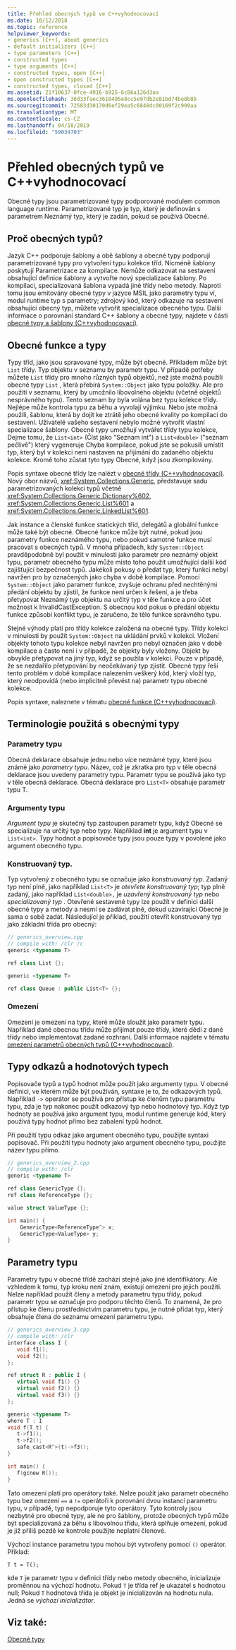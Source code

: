 ```yaml
---
title: Přehled obecných typů ve C++vyhodnocovací
ms.date: 10/12/2018
ms.topic: reference
helpviewer_keywords:
- generics [C++], about generics
- default initializers [C++]
- type parameters [C++]
- constructed types
- type arguments [C++]
- constructed types, open [C++]
- open constructed types [C++]
- constructed types, closed [C++]
ms.assetid: 21f10637-0fce-4916-b925-6c86a126d3aa
ms.openlocfilehash: 38d33faec3610495e8cc5e97db2e81bd74be8b8b
ms.sourcegitcommit: 72583d30170d6ef29ea5c6848dc00169f2c909aa
ms.translationtype: MT
ms.contentlocale: cs-CZ
ms.lasthandoff: 04/18/2019
ms.locfileid: "59034703"
---
```

# <a name="overview-of-generics-in-ccli"></a>Přehled obecných typů ve C++vyhodnocovací

Obecné typy jsou parametrizované typy podporované modulem common language runtime. Parametrizované typ je typ, který je definován s parametrem Neznámý typ, který je zadán, pokud se používá Obecné.

## <a name="why-generics"></a>Proč obecných typů?

Jazyk C++ podporuje šablony a obě šablony a obecné typy podporují parametrizované typy pro vytvoření typu kolekce tříd. Nicméně šablony poskytují Parametrizace za kompilace. Nemůže odkazovat na sestavení obsahující definice šablony a vytvořte nový specializace šablony. Po kompilaci, specializovaná šablona vypadá jiné třídy nebo metody. Naproti tomu jsou emitovány obecné typy v jazyce MSIL jako parametry typu ví, modul runtime typ s parametry; zdrojový kód, který odkazuje na sestavení obsahující obecný typ, můžete vytvořit specializace obecného typu. Další informace o porovnání standard C++ šablony a obecné typy, najdete v části [obecné typy a šablony (C++vyhodnocovací)](generics-and-templates-visual-cpp.md).

## <a name="generic-functions-and-types"></a>Obecné funkce a typy

Typy tříd, jako jsou spravované typy, může být obecné. Příkladem může být `List` třídy. Typ objektu v seznamu by parametr typu. V případě potřeby můžete `List` třídy pro mnoho různých typů objektů, než jste možná použili obecné typy `List` , která přebírá `System::Object` jako typu položky. Ale pro použití v seznamu, který by umožnilo libovolného objektu (včetně objektů nesprávného typu). Tento seznam by byla volána bez typu kolekce třídy. Nejlépe může kontrola typu za běhu a vyvolají výjimku. Nebo jste možná použili, šablonu, která by dojít ke ztrátě jeho obecné kvality po kompilaci do sestavení. Uživatelé vašeho sestavení nebylo možné vytvořit vlastní specializace šablony. Obecné typy umožňují vytvářet třídy typu kolekce, Dejme tomu, že `List<int>` (Číst jako "Seznam int") a `List<double>` ("seznam pečlivě") který vygeneruje Chyba kompilace, pokud jste se pokusili umístit typ, který byl v kolekci není nastaven na přijímání do zadaného objektu kolekce. Kromě toho zůstat tyto typy Obecné, když jsou zkompilovány.

Popis syntaxe obecné třídy lze nalézt v [obecné třídy (C++vyhodnocovací)](generic-classes-cpp-cli.md). Nový obor názvů, <xref:System.Collections.Generic>, představuje sadu parametrizovaných kolekci typů včetně <xref:System.Collections.Generic.Dictionary%602>, <xref:System.Collections.Generic.List%601> a <xref:System.Collections.Generic.LinkedList%601>.

Jak instance a členské funkce statických tříd, delegátů a globální funkce může také být obecné. Obecné funkce může být nutné, pokud jsou parametry funkce neznámého typu, nebo pokud samotné funkce musí pracovat s obecných typů. V mnoha případech, kdy `System::Object` pravděpodobně byl použit v minulosti jako parametr pro neznámý objekt typu, parametr obecného typu může místo toho použít umožňující další kód zajišťující bezpečnost typů. Jakékoli pokusy o předat typ, který funkci nebyl navržen pro by označených jako chyba v době kompilace. Pomocí `System::Object` jako parametr funkce, zvyšuje ochranu před nechtěnými předání objektu by zjistil, že funkce není určen k řešení, a je třeba přetypovat Neznámý typ objektu na určitý typ v těle funkce a pro účet možnost k InvalidCastException. S obecnou kód pokus o předání objektu funkce způsobí konflikt typu, je zaručeno, že tělo funkce správného typu.

Stejné výhody platí pro třídy kolekce založená na obecné typy. Třídy kolekcí v minulosti by použít `System::Object` na ukládání prvků v kolekci. Vložení objekty tohoto typu kolekce nebyl navržen pro nebyl označen jako v době kompilace a často není i v případě, že objekty byly vloženy. Objekt by obvykle přetypovat na jiný typ, když se použila v kolekci. Pouze v případě, že se nezdařilo přetypování by neočekávaný typ zjistit. Obecné typy řeší tento problém v době kompilace nalezením veškerý kód, který vloží typ, který neodpovídá (nebo implicitně převést na) parametr typu obecné kolekce.

Popis syntaxe, naleznete v tématu [obecné funkce (C++vyhodnocovací)](generic-functions-cpp-cli.md).

## <a name="terminology-used-with-generics"></a>Terminologie použitá s obecnými typy

### <a name="type-parameters"></a>Parametry typu

Obecná deklarace obsahuje jednu nebo více neznámé typy, které jsou známé jako *parametry typu*. Název, což je zkratka pro typ v těle obecná deklarace jsou uvedeny parametry typu. Parametr typu se používá jako typ v těle obecná deklarace. Obecná deklarace pro `List<T>` obsahuje parametr typu T.

### <a name="type-arguments"></a>Argumenty typu

*Argument typu* je skutečný typ zastoupen parametr typu, když Obecné se specializuje na určitý typ nebo typy. Například **int** je argument typu v `List<int>`. Typy hodnot a popisovače typy jsou pouze typy v povolené jako argument obecného typu.

### <a name="constructed-type"></a>Konstruovaný typ.

Typ vytvořený z obecného typu se označuje jako *konstruovaný typ*. Zadaný typ není plně, jako například `List<T>` je *otevřete konstruovaný typ*; typ plně zadaný, jako například `List<double>,` je *uzavřený konstruovaný typ* nebo *specializovaný typ* . Otevřené sestavené typy lze použít v definici další obecné typy a metody a nesmí se zadávat plně, dokud uzavírající Obecné je sama o sobě zadat. Následující je příklad, použití otevřít konstruovaný typ jako základní třída pro obecný:

```cpp
// generics_overview.cpp
// compile with: /clr /c
generic <typename T>

ref class List {};

generic <typename T>

ref class Queue : public List<T> {};
```

### <a name="constraint"></a>Omezení

Omezení je omezení na typy, které může sloužit jako parametr typu. Například dané obecnou třídu může přijímat pouze třídy, které dědí z dané třídy nebo implementovat zadané rozhraní. Další informace najdete v tématu [omezení parametrů obecných typů (C++vyhodnocovací)](constraints-on-generic-type-parameters-cpp-cli.md).

## <a name="reference-types-and-value-types"></a>Typy odkazů a hodnotových typech

Popisovače typů a typů hodnot může použít jako argumenty typu. V obecné definici, ve kterém může být používán, syntaxe je to, že odkazových typů. Například `->` operátor se používá pro přístup ke členům typu parametru typu, zda je typ nakonec použít odkazový typ nebo hodnotový typ. Když typ hodnoty se používá jako argument typu, modul runtime generuje kód, který používá typy hodnot přímo bez zabalení typů hodnot.

Při použití typu odkaz jako argument obecného typu, použijte syntaxi popisovač. Při použití typu hodnoty jako argument obecného typu, použijte název typu přímo.

```cpp
// generics_overview_2.cpp
// compile with: /clr
generic <typename T>

ref class GenericType {};
ref class ReferenceType {};

value struct ValueType {};

int main() {
    GenericType<ReferenceType^> x;
    GenericType<ValueType> y;
}
```

## <a name="type-parameters"></a>Parametry typu

Parametry typu v obecné třídě zachází stejně jako jiné identifikátory. Ale vzhledem k tomu, typ kroku není znám, existují omezení pro jejich použití. Nelze například použít členy a metody parametru typu třídy, pokud parametr typu se označuje pro podporu těchto členů. To znamená, že pro přístup ke členu prostřednictvím parametru typu, je nutné přidat typ, který obsahuje člena do seznamu omezení parametru typu.

```cpp
// generics_overview_3.cpp
// compile with: /clr
interface class I {
   void f1();
   void f2();
};

ref struct R : public I {
   virtual void f1() {}
   virtual void f2() {}
   virtual void f3() {}
};

generic <typename T>
where T : I
void f(T t) {
   t->f1();
   t->f2();
   safe_cast<R^>(t)->f3();
}

int main() {
   f(gcnew R());
}
```

Tato omezení platí pro operátory také. Nelze použít jako parametr obecného typu bez omezení `==` a `!=` operátoři k porovnání dvou instancí parametru typu, v případě, typ nepodporuje tyto operátory. Tyto kontroly jsou nezbytné pro obecné typy, ale ne pro šablony, protože obecných typů může být specializovaná za běhu s libovolnou třídu, která splňuje omezení, pokud je již příliš pozdě ke kontrole použijte neplatní členové.

Výchozí instance parametru typu mohou být vytvořeny pomocí `()` operátor. Příklad:

`T t = T();`

kde `T` je parametr typu v definici třídy nebo metody obecného, inicializuje proměnnou na výchozí hodnotu. Pokud `T` je třída ref je ukazatel s hodnotou null; Pokud `T` hodnotová třída je objekt je inicializován na hodnotu nula. Jedná se *výchozí inicializátor*.

## <a name="see-also"></a>Viz také:

[Obecné typy](generics-cpp-component-extensions.md)